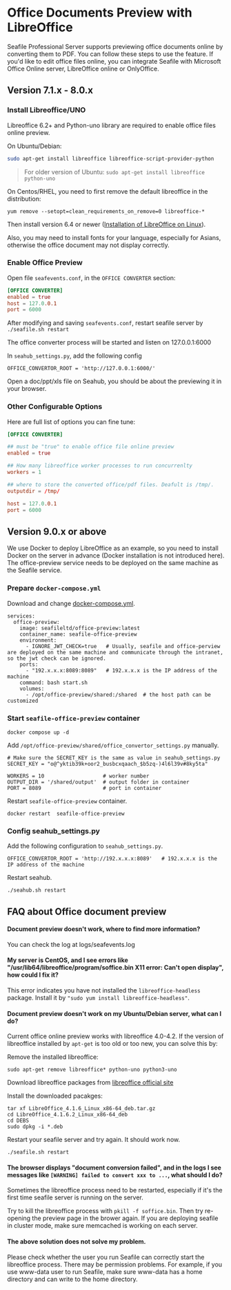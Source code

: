 # Office Documents Preview with LibreOffice

Seafile Professional Server supports previewing office documents online by converting them to PDF. You can follow these steps to use the feature. If you'd like to edit office files online, you can integrate Seafile with Microsoft Office Online server, LibreOffice online or OnlyOffice.


## Version 7.1.x - 8.0.x

### Install Libreoffice/UNO

Libreoffice 6.2+ and Python-uno library are required to enable office files online preview.

On Ubuntu/Debian:

```bash
sudo apt-get install libreoffice libreoffice-script-provider-python
```

> For older version of Ubuntu: `sudo apt-get install libreoffice python-uno`

On Centos/RHEL, you need to first remove the default libreoffice in the distribution:

```
yum remove --setopt=clean_requirements_on_remove=0 libreoffice-* 
```

Then install version 6.4 or newer ([Installation of LibreOffice on Linux](https://wiki.documentfoundation.org/Documentation/Install/Linux#Terminal-Based_Install)).

Also, you may need to install fonts for your language, especially for Asians, otherwise the office document may not display correctly.

### Enable Office Preview

Open file `seafevents.conf`, in the `OFFICE CONVERTER` section:

```conf
[OFFICE CONVERTER]
enabled = true
host = 127.0.0.1
port = 6000
```

After modifying and saving `seafevents.conf`, restart seafile server by `./seafile.sh restart`

The office converter process will be started and listen on 127.0.0.1:6000

In `seahub_settings.py`, add the following config

```
OFFICE_CONVERTOR_ROOT = 'http://127.0.0.1:6000/'
```

Open a doc/ppt/xls file on Seahub, you should be about the previewing it in your browser.

### Other Configurable Options

Here are full list of options you can fine tune:

```conf
[OFFICE CONVERTER]

## must be "true" to enable office file online preview
enabled = true

## How many libreoffice worker processes to run concurrenlty
workers = 1

## where to store the converted office/pdf files. Deafult is /tmp/.
outputdir = /tmp/

host = 127.0.0.1
port = 6000
```

## Version 9.0.x or above

We use Docker to deploy LibreOffice as an example, so you need to install Docker on the server in advance (Docker installation is not introduced here). The office-preview service needs to be deployed on the same machine as the Seafile service.

### Prepare `docker-compose.yml`

Download and change [docker-compose.yml](./office-preview-yml/docker-compose.yml).

```
services:
  office-preview:
    image: seafileltd/office-preview:latest
    container_name: seafile-office-preview
    environment:
      - IGNORE_JWT_CHECK=true   # Usually, seafile and office-perview are deployed on the same machine and communicate through the intranet, so the jwt check can be ignored.
    ports:
      - "192.x.x.x:8089:8089"   # 192.x.x.x is the IP address of the machine
    command: bash start.sh
    volumes:
      - /opt/office-preview/shared:/shared  # the host path can be customized
```

### Start `seafile-office-preview` container

```
docker compose up -d
```

Add `/opt/office-preview/shared/office_convertor_settings.py` manually.

```
# Make sure the SECRET_KEY is the same as value in seahub_settings.py
SECRET_KEY = "o@^yktib39k+oor2_busbcxqaach_$b5zq-)4l6l39v#8ky5ta"  

WORKERS = 10                   # worker number
OUTPUT_DIR = '/shared/output'  # output folder in container
PORT = 8089                    # port in container
```

Restart `seafile-office-preview` container.
```
docker restart  seafile-office-preview
```

### Config seahub_settings.py

Add the following configuration to `seahub_settings.py`.

```
OFFICE_CONVERTOR_ROOT = 'http://192.x.x.x:8089'   # 192.x.x.x is the IP address of the machine
```

Restart seahub.
```
./seahub.sh restart
```

## FAQ about Office document preview

#### Document preview doesn't work, where to find more information?

You can check the log at logs/seafevents.log

#### My server is CentOS, and I see errors like "/usr/lib64/libreoffice/program/soffice.bin X11 error: Can't open display", how could I fix it?

This error indicates you have not installed the `libreoffice-headless` package. Install it by `"sudo yum install libreoffice-headless"`.

#### Document preview doesn't work on my Ubuntu/Debian server, what can I do?

Current office online preview works with libreoffice 4.0-4.2. If the version of libreoffice installed by `apt-get` is too old or too new, you can solve this by:

Remove the installed libreoffice:

```
sudo apt-get remove libreoffice* python-uno python3-uno
```

Download libreoffice packages from [libreoffice official site](https://downloadarchive.documentfoundation.org/libreoffice/old/)

Install the downloaded pacakges:

```
tar xf LibreOffice_4.1.6_Linux_x86-64_deb.tar.gz
cd LibreOffice_4.1.6.2_Linux_x86-64_deb
cd DEBS
sudo dpkg -i *.deb
```

Restart your seafile server and try again. It should work now.

```
./seafile.sh restart
```

#### The browser displays "document conversion failed", and in the logs I see messages like `[WARNING] failed to convert xxx to ...`, what should I do?

Sometimes the libreoffice process need to be restarted, especially if it's the first time seafile server is running on the server.

Try to kill the libreoffice process with `pkill -f soffice.bin`. Then try re-opening the preview page in the brower again. If you are deploying seafile in cluster mode, make sure memcached is working on each server.

#### The above solution does not solve my problem.

Please check whether the user you run Seafile can correctly start the libreoffice process. There may be permission problems. For example, if you use www-data user to run Seafile, make sure www-data has a home directory and can write to the home directory.

